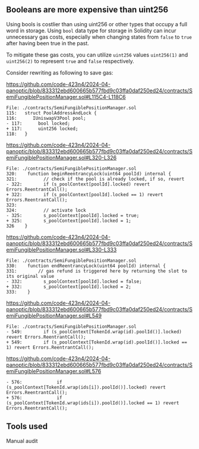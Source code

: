 ## Booleans are more expensive than uint256


Using bools is costlier than using uint256 or other types that occupy a full word in storage. Using `bool` data type for storage in Solidity can incur unnecessary gas costs, especially when changing states from `false` to `true` after having been true in the past.

To mitigate these gas costs, you can utilize `uint256` values `uint256(1)` and `uint256(2)` to represent `true` and `false` respectively.

Consider rewriting as following to save gas:

<https://github.com/code-423n4/2024-04-panoptic/blob/833312ebd600665b577fbd9c03ffa0daf250ed24/contracts/SemiFungiblePositionManager.sol#L115C4-L118C6>
```solidity
File: ./contracts/SemiFungiblePositionManager.sol
115:   struct PoolAddressAndLock {
116:      IUniswapV3Pool pool;
- 117:      bool locked;
+ 117:      uint256 locked;
118:   }
```

<https://github.com/code-423n4/2024-04-panoptic/blob/833312ebd600665b577fbd9c03ffa0daf250ed24/contracts/SemiFungiblePositionManager.sol#L320-L326>
```solidity
File: ./contracts/SemiFungiblePositionManager.sol
320:    function beginReentrancyLock(uint64 poolId) internal {
321:          // check if the pool is already locked, if so, revert
- 322:        if (s_poolContext[poolId].locked) revert Errors.ReentrantCall();
+ 322:        if (s_poolContext[poolId].locked == 1) revert Errors.ReentrantCall();
323:
324:          // activate lock
- 325:        s_poolContext[poolId].locked = true;
+ 325:        s_poolContext[poolId].locked = 1;
326    }
```

<https://github.com/code-423n4/2024-04-panoptic/blob/833312ebd600665b577fbd9c03ffa0daf250ed24/contracts/SemiFungiblePositionManager.sol#L330-L333>
```solidity
File: ./contracts/SemiFungiblePositionManager.sol
330:    function endReentrancyLock(uint64 poolId) internal {
331:        // gas refund is triggered here by returning the slot to its original value
- 332:        s_poolContext[poolId].locked = false;
+ 332:        s_poolContext[poolId].locked = 2;
333:    }
```

<https://github.com/code-423n4/2024-04-panoptic/blob/833312ebd600665b577fbd9c03ffa0daf250ed24/contracts/SemiFungiblePositionManager.sol#L549>
```solidity
File: ./contracts/SemiFungiblePositionManager.sol
- 549:        if (s_poolContext[TokenId.wrap(id).poolId()].locked) revert Errors.ReentrantCall();
+ 549:        if (s_poolContext[TokenId.wrap(id).poolId()].locked == 1) revert Errors.ReentrantCall();

```

<https://github.com/code-423n4/2024-04-panoptic/blob/833312ebd600665b577fbd9c03ffa0daf250ed24/contracts/SemiFungiblePositionManager.sol#L576>
```solidity
- 576:             if (s_poolContext[TokenId.wrap(ids[i]).poolId()].locked) revert Errors.ReentrantCall();
+ 576:             if (s_poolContext[TokenId.wrap(ids[i]).poolId()].locked == 1) revert Errors.ReentrantCall();
```

## Tools used
Manual audit